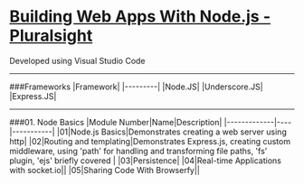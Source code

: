 # [Building Web Apps With Node.js - Pluralsight](https://www.pluralsight.com/courses/building-web-apps-nodejs)

Developed using Visual Studio Code

---

###Frameworks
|Framework|
|---------|
|Node.JS|
|Underscore.JS|
|Express.JS|

---

###01. Node Basics
|Module Number|Name|Description|
|-------------|----|-----------|
|01|Node.js Basics|Demonstrates creating a web server using http|
|02|Routing and templating|Demonstrates Express.js, creating custom middleware, using 'path' for handling and transforming file paths, 'fs' plugin,  'ejs' briefly covered |
|03|Persistence|
|04|Real-time Applications with socket.io||
|05|Sharing Code With Browserfy||